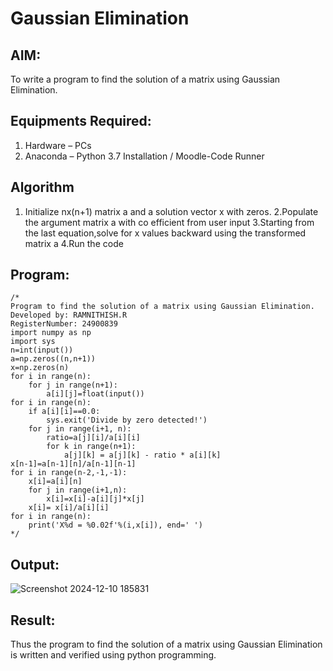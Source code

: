 # Gaussian Elimination

## AIM:
To write a program to find the solution of a matrix using Gaussian Elimination.

## Equipments Required:
1. Hardware – PCs
2. Anaconda – Python 3.7 Installation / Moodle-Code Runner

## Algorithm
1. Initialize nx(n+1) matrix a and a solution vector x with zeros.
2.Populate the argument matrix a with co efficient from user input
3.Starting from the last equation,solve for x values backward using the transformed matrix a
4.Run the code


## Program:
```
/*
Program to find the solution of a matrix using Gaussian Elimination.
Developed by: RAMNITHISH.R
RegisterNumber: 24900839
import numpy as np
import sys
n=int(input())
a=np.zeros((n,n+1))
x=np.zeros(n)
for i in range(n):
    for j in range(n+1):
        a[i][j]=float(input())
for i in range(n):
    if a[i][i]==0.0:
        sys.exit('Divide by zero detected!')
    for j in range(i+1, n):
        ratio=a[j][i]/a[i][i]
        for k in range(n+1):
            a[j][k] = a[j][k] - ratio * a[i][k]
x[n-1]=a[n-1][n]/a[n-1][n-1]
for i in range(n-2,-1,-1):
    x[i]=a[i][n]
    for j in range(i+1,n):
        x[i]=x[i]-a[i][j]*x[j]
    x[i]= x[i]/a[i][i]
for i in range(n):
    print('X%d = %0.02f'%(i,x[i]), end=' ')
*/
```

## Output:

![Screenshot 2024-12-10 185831](https://github.com/user-attachments/assets/36fa1dd4-8111-40a8-8c99-12a041b077fc)


## Result:
Thus the program to find the solution of a matrix using Gaussian Elimination is written and verified using python programming.

